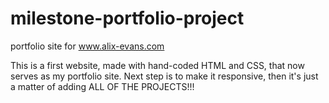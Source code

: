 # milestone-portfolio-project
portfolio site for www.alix-evans.com

This is a first website, made with hand-coded HTML and CSS, that now serves as my portfolio site.  Next step is to make it responsive, then it's just a matter of adding ALL OF THE PROJECTS!!!
